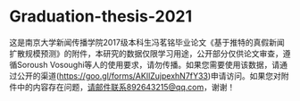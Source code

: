 # Graduation-thesis-2021
这是南京大学新闻传播学院2017级本科生冯茗铭毕业论文《基于推特的真假新闻扩散规模预测》的附件，本研究的数据仅限学习用途，公开部分仅供论文审查，遵循Soroush Vosoughi等人的使用要求，请勿传播。如果您需要使用该数据，请通过公开的渠道(https://goo.gl/forms/AKIlZujpexhN7fY33)申请访问。如果您对附件中的内容存在问题，请邮件联系892643215@qq.com，谢谢！

